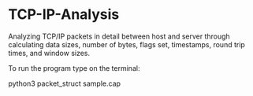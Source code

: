 # TCP-IP-Analysis
Analyzing TCP/IP packets in detail between host and server through calculating data sizes, number of bytes, flags set, timestamps, round trip times, and window sizes.

To run the program type on the terminal:

python3 packet_struct sample.cap
